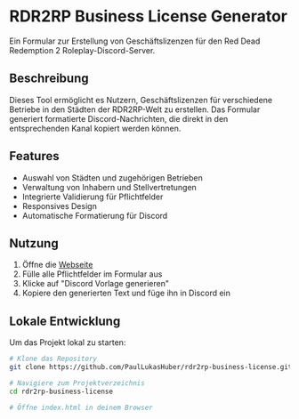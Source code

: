 # RDR2RP Business License Generator

Ein Formular zur Erstellung von Geschäftslizenzen für den Red Dead Redemption 2 Roleplay-Discord-Server.

## Beschreibung

Dieses Tool ermöglicht es Nutzern, Geschäftslizenzen für verschiedene Betriebe in den Städten der RDR2RP-Welt zu erstellen. Das Formular generiert formatierte Discord-Nachrichten, die direkt in den entsprechenden Kanal kopiert werden können.

## Features

- Auswahl von Städten und zugehörigen Betrieben
- Verwaltung von Inhabern und Stellvertretungen
- Integrierte Validierung für Pflichtfelder
- Responsives Design
- Automatische Formatierung für Discord

## Nutzung

1. Öffne die [Webseite](https://PaulLukasHuber.github.io/rdr2rp-business-license/)
2. Fülle alle Pflichtfelder im Formular aus
3. Klicke auf "Discord Vorlage generieren"
4. Kopiere den generierten Text und füge ihn in Discord ein

## Lokale Entwicklung

Um das Projekt lokal zu starten:

```bash
# Klone das Repository
git clone https://github.com/PaulLukasHuber/rdr2rp-business-license.git

# Navigiere zum Projektverzeichnis
cd rdr2rp-business-license

# Öffne index.html in deinem Browser
```
